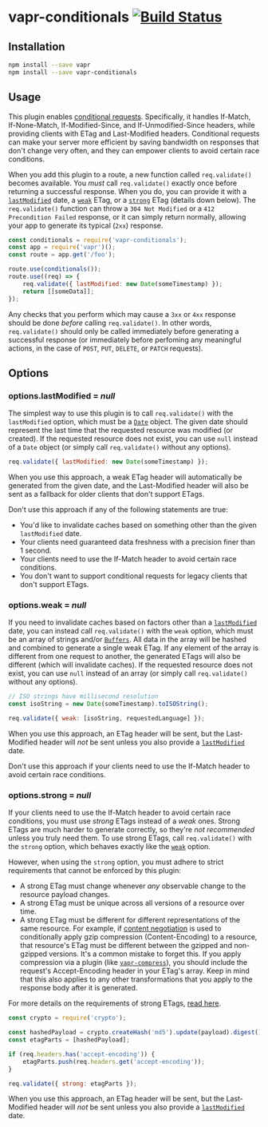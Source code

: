 # vapr-conditionals [![Build Status](https://travis-ci.org/JoshuaWise/vapr-conditionals.svg?branch=master)](https://travis-ci.org/JoshuaWise/vapr-conditionals)

## Installation

```bash
npm install --save vapr
npm install --save vapr-conditionals
```

## Usage

This plugin enables [conditional requests](https://developer.mozilla.org/en-US/docs/Web/HTTP/Conditional_requests). Specifically, it handles If-Match, If-None-Match, If-Modified-Since, and If-Unmodified-Since headers, while providing clients with ETag and Last-Modified headers. Conditional requests can make your server more efficient by saving bandwidth on responses that don't change very often, and they can empower clients to avoid certain race conditions.

When you add this plugin to a route, a new function called `req.validate()` becomes available. You *must* call `req.validate()` exactly once before returning a successful response. When you do, you can provide it with a [`lastModified`](#optionslastmodified--null) date, a [`weak`](#optionsweak--null) ETag, or a [`strong`](#optionsstrong--null) ETag (details down below). The `req.validate()` function can throw a `304 Not Modified` or a `412 Precondition Failed` response, or it can simply return normally, allowing your app to generate its typical (`2xx`) response.

```js
const conditionals = require('vapr-conditionals');
const app = require('vapr')();
const route = app.get('/foo');

route.use(conditionals());
route.use((req) => {
	req.validate({ lastModified: new Date(someTimestamp) });
	return [[someData]];
});
```

Any checks that you perform which may cause a `3xx` or `4xx` response should be done *before* calling `req.validate()`. In other words, `req.validate()` should only be called immediately before generating a successful response (or immediately before perfoming any meaningful actions, in the case of `POST`, `PUT`, `DELETE`, or `PATCH` requests).

## Options

### options.lastModified = *null*

The simplest way to use this plugin is to call `req.validate()` with the `lastModified` option, which must be a [`Date`](https://developer.mozilla.org/en-US/docs/Web/JavaScript/Reference/Global_Objects/Date) object. The given date should represent the last time that the requested resource was modified (or created). If the requested resource does not exist, you can use `null` instead of a `Date` object (or simply call `req.validate()` without any options).

```js
req.validate({ lastModified: new Date(someTimestamp) });
```

When you use this approach, a weak ETag header will automatically be generated from the given date, and the Last-Modified header will also be sent as a fallback for older clients that don't support ETags.

Don't use this approach if any of the following statements are true:

- You'd like to invalidate caches based on something other than the given `lastModified` date.
- Your clients need guaranteed data freshness with a precision finer than 1 second.
- Your clients need to use the If-Match header to avoid certain race conditions.
- You don't want to support conditional requests for legacy clients that don't support ETags.

### options.weak = *null*

If you need to invalidate caches based on factors other than a [`lastModified`](#optionslastmodified--null) date, you can instead call `req.validate()` with the `weak` option, which must be an array of strings and/or [`Buffers`](https://nodejs.org/api/buffer.html). All data in the array will be hashed and combined to generate a single weak ETag. If any element of the array is different from one request to another, the generated ETags will also be different (which will invalidate caches). If the requested resource does not exist, you can use `null` instead of an array (or simply call `req.validate()` without any options).

```js
// ISO strings have millisecond resolution
const isoString = new Date(someTimestamp).toISOString();

req.validate({ weak: [isoString, requestedLanguage] });
```

When you use this approach, an ETag header will be sent, but the Last-Modified header will *not* be sent unless you also provide a [`lastModified`](#optionslastmodified--null) date.

Don't use this approach if your clients need to use the If-Match header to avoid certain race conditions.

### options.strong = *null*

If your clients need to use the If-Match header to avoid certain race conditions, you must use *strong* ETags instead of a *weak* ones. Strong ETags are much harder to generate correctly, so they're *not recommended* unless you truly need them. To use strong ETags, call `req.validate()` with the `strong` option, which behaves exactly like the [`weak`](#optionsweak--null) option.

However, when using the `strong` option, you must adhere to strict requirements that cannot be enforced by this plugin:

- A strong ETag must change whenever *any* observable change to the resource payload changes.
- A strong ETag must be unique across all versions of a resource over time.
- A strong ETag must be different for different representations of the same resource. For example, if [content negotiation](https://tools.ietf.org/html/rfc7231#section-3.4) is used to conditionally apply gzip compression (Content-Encoding) to a resource, that resource's ETag must be different between the gzipped and non-gzipped versions. It's a common mistake to forget this. If you apply compression via a plugin (like [`vapr-compress`](https://github.com/JoshuaWise/vapr-compress)), you should include the request's Accept-Encoding header in your ETag's array. Keep in mind that this also applies to any other transformations that you apply to the response body after it is generated.

For more details on the requirements of strong ETags, [read here](https://tools.ietf.org/html/rfc7232#section-2.1).

```js
const crypto = require('crypto');

const hashedPayload = crypto.createHash('md5').update(payload).digest();
const etagParts = [hashedPayload];

if (req.headers.has('accept-encoding')) {
	etagParts.push(req.headers.get('accept-encoding'));
}

req.validate({ strong: etagParts });
```

When you use this approach, an ETag header will be sent, but the Last-Modified header will *not* be sent unless you also provide a [`lastModified`](#optionslastmodified--null) date.
